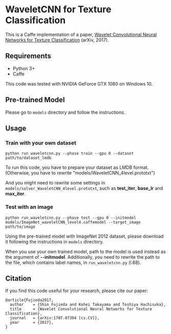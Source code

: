 # WaveletCNN for Texture Classification

This is a Caffe implementation of a paper, [Wavelet Convolutional Neural Networks for Texture Classification](https://arxiv.org/abs/1707.07394) (arXiv, 2017).

## Requirements

- Python 3+
- Caffe

This code was tested with NVIDIA GeForce GTX 1080 on Windows 10.

## Pre-trained Model

Please go to `models` directory and follow the instructions.

## Usage

### Train with your own dataset

```
python run_waveletcnn.py --phase train --gpu 0 --dataset path/to/dataset_lmdb
```

To run this code, you have to prepare your dataset as LMDB format. (Otherwise, you have to rewrite "models/WaveletCNN_4level.prototxt")

And you might need to rewrite some settings in `models/solver_WaveletCNN_4level.prototxt`, such as **test_iter**, **base_lr** and **max_iter**.

### Test with an image

```
python run_waveletcnn.py --phase test --gpu 0 --initmodel models/ImageNet_waveletCNN_level4.caffemodel --target_image path/to/image
```

Using the pre-trained model with ImageNet 2012 dataset, please download it following the instructions in `models` directory.

When you use your own trained model, path to the model is used instead as the argument of **--initmodel**. Additionally, you need to rewrite the path to the file, which contains label names, in `run_waveletcnn.py` (l.68).

## Citation

If you find this code useful for your research, please cite our paper:

```
@article{Fujieda2017,
  author    = {Shin Fujieda and Kohei Takayama and Toshiya Hachisuka},
  title     = {Wavelet Convolutional Neural Networks for Texture Classification},
  journal   = {arXiv:1707.07394 [cs.CV]},
  year      = {2017},
}
```
